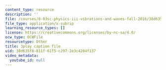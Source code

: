 ```yaml
---
content_type: resource
description: ''
file: /courses/8-03sc-physics-iii-vibrations-and-waves-fall-2016/38d635f8811f61f5c2972e3c4204f137_mqhO9GT8hD4.srt
file_type: application/x-subrip
learning_resource_types: []
license: https://creativecommons.org/licenses/by-nc-sa/4.0/
ocw_type: OCWFile
resourcetype: Other
title: 3play caption file
uid: 38d635f8-811f-61f5-c297-2e3c4204f137
video_metadata:
  youtube_id: null
---
```

